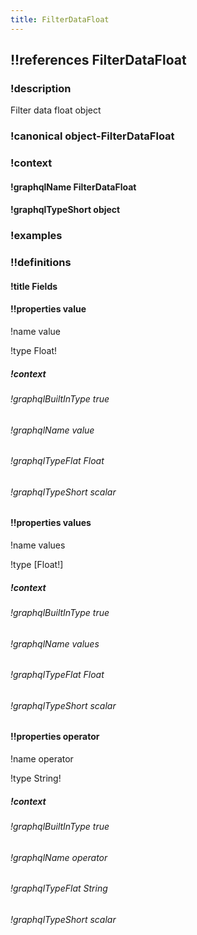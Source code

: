 ```yaml
---
title: FilterDataFloat
---
```

## !!references FilterDataFloat

### !description

Filter data float object

### !canonical object-FilterDataFloat

### !context

#### !graphqlName FilterDataFloat

#### !graphqlTypeShort object

### !examples

### !!definitions

#### !title Fields

#### !!properties value

!name value

!type Float!



##### !context

###### !graphqlBuiltInType true

###### !graphqlName value

###### !graphqlTypeFlat Float

###### !graphqlTypeShort scalar

#### !!properties values

!name values

!type \[Float!]



##### !context

###### !graphqlBuiltInType true

###### !graphqlName values

###### !graphqlTypeFlat Float

###### !graphqlTypeShort scalar

#### !!properties operator

!name operator

!type String!



##### !context

###### !graphqlBuiltInType true

###### !graphqlName operator

###### !graphqlTypeFlat String

###### !graphqlTypeShort scalar

